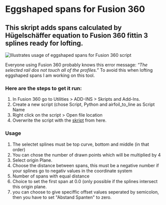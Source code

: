 # Eggshaped spans for Fusion 360

## This skript adds spans calculated by Hügelschäffer equation to Fusion 360 fittin 3 splines ready for lofting.

<picture>

  <img alt="Illustrates usage of eggshaped spans for Fusion 360 script" src="https://github.com/bluenote79/eggshaped_spans_for_fusion360/blob/main/eggshaped_spans_for_fusion360/eggs.gif">

</picture>

Everyone using Fusion 360 probably knows this error message: *“The selected rail dos not touch all of the profiles.”*
To avoid this when lofting eggshaped spans I am working on this tool.

### Here are the steps to get it run:
1. In Fusion 360 go to Utilities > ADD-INS > Skripts and Add-Ins.
2. Create a new script (chose Script, Python and airfoil_to_line as Script Name
3. Right click on the script > Open file location
4. Overwrite the script with the [skript](https://github.com/bluenote79/eggshaped_spans_for_fusion360/blob/main/eggshaped_spans_for_fusion360/eggshaped_spans_for_fusion360.py) from here.

### Usage
1. The selectet splines must be top curve, bottom and middle (in that order)
2. You can chose the number of drawn points which will be multiplied by 4
3. Select origin Plane.
4. Choose the distance between spans, this must be a negative number if your splines go to negativ values in the coordinate system
5. Number of spans with equal distance
6. Choice to set the first span at 0.0 (only possible if the splines intersect this origin plane.
7. you can choose to give speciffic offset values seperated by semicolon, then you have to set "Abstand Spanten" to zero.

